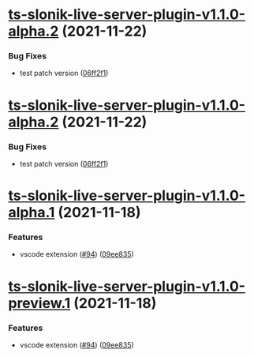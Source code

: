 # [ts-slonik-live-server-plugin-v1.1.0-alpha.2](https://github.com/hoonoh/slonik-live-server-dev/compare/ts-slonik-live-server-plugin-v1.1.0-alpha.1...ts-slonik-live-server-plugin-v1.1.0-alpha.2) (2021-11-22)


### Bug Fixes

* test patch version ([06ff2f1](https://github.com/hoonoh/slonik-live-server-dev/commit/06ff2f1b32f3b97a62c020e76e3767c3791ed441))

# [ts-slonik-live-server-plugin-v1.1.0-alpha.2](https://github.com/hoonoh/slonik-live-server-dev/compare/ts-slonik-live-server-plugin-v1.1.0-alpha.1...ts-slonik-live-server-plugin-v1.1.0-alpha.2) (2021-11-22)


### Bug Fixes

* test patch version ([06ff2f1](https://github.com/hoonoh/slonik-live-server-dev/commit/06ff2f1b32f3b97a62c020e76e3767c3791ed441))

# [ts-slonik-live-server-plugin-v1.1.0-alpha.1](https://github.com/hoonoh/slonik-live-server-dev/compare/ts-slonik-live-server-plugin-v1.0.0...ts-slonik-live-server-plugin-v1.1.0-alpha.1) (2021-11-18)


### Features

* vscode extension ([#94](https://github.com/hoonoh/slonik-live-server-dev/issues/94)) ([09ee835](https://github.com/hoonoh/slonik-live-server-dev/commit/09ee8356b45ccd780a25a2b51059427588b6b89d))

# [ts-slonik-live-server-plugin-v1.1.0-preview.1](https://github.com/hoonoh/slonik-live-server-dev/compare/ts-slonik-live-server-plugin-v1.0.0...ts-slonik-live-server-plugin-v1.1.0-preview.1) (2021-11-18)


### Features

* vscode extension ([#94](https://github.com/hoonoh/slonik-live-server-dev/issues/94)) ([09ee835](https://github.com/hoonoh/slonik-live-server-dev/commit/09ee8356b45ccd780a25a2b51059427588b6b89d))

